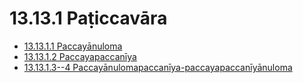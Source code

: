 # 13.13.1 Paṭiccavāra

* [13.13.1.1 Paccayānuloma](13.13.1/13.13.1.1.md)
* [13.13.1.2 Paccayapaccanīya](13.13.1/13.13.1.2.md)
* [13.13.1.3--4 Paccayānulomapaccanīya-paccayapaccanīyānuloma](13.13.1/13.13.1.3--4.md)
